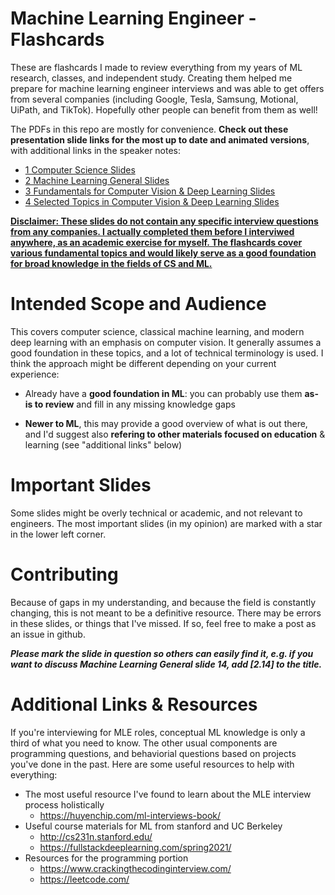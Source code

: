 # Machine Learning Engineer - Flashcards

These are flashcards I made to review everything from my years of ML research, classes, and independent study. Creating them helped me prepare for machine learning engineer interviews and was able to get offers from several companies (including Google, Tesla, Samsung, Motional, UiPath, and TikTok). Hopefully other people can benefit from them as well!

The PDFs in this repo are mostly for convenience. __Check out these presentation slide links for the most up to date and animated versions__, with additional links in the speaker notes:

* [1 Computer Science Slides](https://docs.google.com/presentation/d/1uGIda3-VgQqzA3KQUDieiuPPF2-dJsH9-c1sRv0gfRs/edit?usp=sharing)
* [2 Machine Learning General Slides](https://docs.google.com/presentation/d/1qSOwBrjEmZTXQqNqB9XRAV7QsB6SJrLZ4pZBCkpvzyA/edit?usp=sharing)
* [3 Fundamentals for Computer Vision & Deep Learning Slides](https://docs.google.com/presentation/d/1Ru9UPxlXnx7FZ3bxcQ-SH9TB6nHtOflYYA1N_UMzv2g/edit?usp=sharing)
* [4 Selected Topics in Computer Vision & Deep Learning Slides](https://docs.google.com/presentation/d/1tWWiKR-GI3uO0QKU-CBfLdGOvSyv-pD8g_kjuZvm4Mc/edit?usp=sharing)

__<ins>Disclaimer: These slides do not contain any specific interview questions from any companies. I actually completed them before I interviwed anywhere, as an academic exercise for myself. The flashcards cover various fundamental topics and would likely serve as a good foundation for broad knowledge in the fields of CS and ML.</ins>__

# Intended Scope and Audience



This covers computer science, classical machine learning, and modern deep learning with an emphasis on computer vision. It generally assumes a good foundation in these topics, and a lot of technical terminology is used. I think the approach might be different depending on your current experience:

* Already have a __good foundation in ML__: you can probably use them __as-is to review__ and fill in any missing knowledge gaps

* __Newer to ML__, this may provide a good overview of what is out there, and I'd suggest also __refering to other materials focused on education__ & learning (see "additional links" below)

# Important Slides

Some slides might be overly technical or academic, and not relevant to engineers. The most important slides (in my opinion) are marked with a star in the lower left corner.

# Contributing

Because of gaps in my understanding, and because the field is constantly changing, this is not meant to be a definitive resource. There may be errors in these slides, or things that I've missed. If so, feel free to make a post as an issue in github.

__*Please mark the slide in question so others can easily find it, e.g. if you want to discuss Machine Learning General slide 14, add [2.14] to the title.*__

# Additional Links & Resources

If you're interviewing for MLE roles, conceptual ML knowledge is only a third of what you need to know. The other usual components are programming questions, and behaviorial questions based on projects you've done in the past. Here are some useful resources to help with everything:

* The most useful resource I've found to learn about the MLE interview process holistically
  * https://huyenchip.com/ml-interviews-book/
* Useful course materials for ML from stanford and UC Berkeley
  * http://cs231n.stanford.edu/
  * https://fullstackdeeplearning.com/spring2021/
* Resources for the programming portion
  * https://www.crackingthecodinginterview.com/
  * https://leetcode.com/
